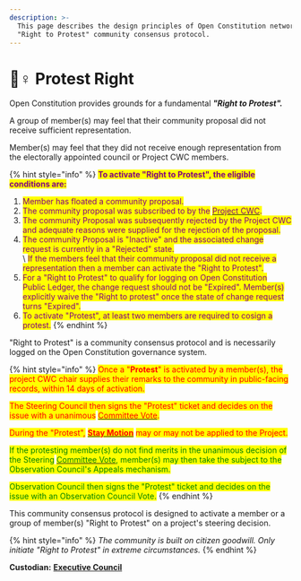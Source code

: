 ```yaml
---
description: >-
  This page describes the design principles of Open Constitution network's
  "Right to Protest" community consensus protocol.
---
```


# 🙋♀ Protest Right

Open Constitution provides grounds for a fundamental _**"Right to Protest".**_&#x20;

A group of member(s) may feel that their community proposal did not receive sufficient representation.&#x20;

Member(s) may feel that they did not receive enough representation from the electorally appointed council or Project CWC members.&#x20;

{% hint style="info" %}
<mark style="color:purple;">**To activate "Right to Protest", the eligible conditions are:**</mark>

1. <mark style="color:purple;">Member has floated a community proposal.</mark> &#x20;
2. <mark style="color:purple;">The community proposal was subscribed to by the</mark> [<mark style="color:purple;">Project CWC</mark>](../../foundation/core-working-committee/project-cwcs.md)<mark style="color:purple;">.</mark>
3. &#x20;<mark style="color:purple;">The community Proposal was subsequently rejected by the Project CWC and adequate reasons were supplied for the rejection of the proposal.</mark>
4. <mark style="color:purple;">The community Proposal is "Inactive" and the associated change request is currently in a "Rejected" state.</mark>\
   \ <mark style="color:purple;">If the members feel that their community proposal did not receive a representation then a member can activate the "Right to Protest".</mark>
5. <mark style="color:purple;">For a "Right to Protest" to qualify for logging on Open Constitution Public Ledger, the change request should not be "Expired". Member(s) explicitly waive the "Right to protest" once the state of change request turns "Expired".</mark>&#x20;
6. <mark style="color:purple;">To activate "Protest", at least two members are required to cosign a protest.</mark>
{% endhint %}

"Right to Protest" is a community consensus protocol and is necessarily logged on the Open Constitution governance system.

{% hint style="info" %}
<mark style="color:red;">Once a "</mark><mark style="color:red;">**Protest**</mark><mark style="color:red;">" is activated by a member(s), the project CWC chair supplies their remarks to the community in public-facing records, within 14 days of activation.</mark>

<mark style="color:red;">The Steering Council then signs the "Protest" ticket and decides on the issue with a unanimous</mark> [<mark style="color:red;">Committee Vote</mark>](../open-ballot/committee-vote.md)<mark style="color:red;">.</mark>

<mark style="color:red;">During the "Protest",</mark> [<mark style="color:red;">**Stay Motion**</mark>](stay-motion.md) <mark style="color:red;">may or may not be applied to the Project.</mark>

<mark style="color:green;">If the protesting member(s) do not find merits in the unanimous decision of the Steering</mark> [<mark style="color:green;">Committee Vote</mark>](../open-ballot/committee-vote.md)<mark style="color:green;">, member(s) may then take the subject to the Observation Council's Appeals mechanism.</mark>

<mark style="color:green;">Observation Council then signs the "Protest" ticket and decides on the issue with an Observation Council Vote.</mark>
{% endhint %}

This community consensus protocol is designed to activate a member or a group of member(s) "Right to Protest" on a project's steering decision.

{% hint style="info" %}
_The community is built on citizen goodwill. Only initiate "Right to Protest" in extreme circumstances._
{% endhint %}

&#x20;**Custodian:** [**Executive Council**](../../foundation/executive-council.md)
